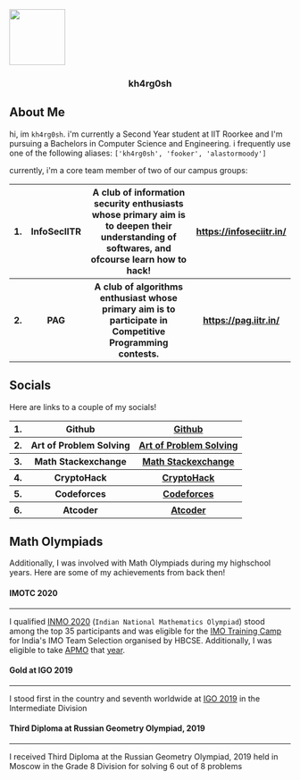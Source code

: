 <!-- ---
title: Hi there 👋
toc: false
--- -->
<img src="images/logo.jpg" align="center" width="100px"/>
<h3 style="text-align: center;">kh4rg0sh</h3>

## About Me
hi, im `kh4rg0sh`. i'm currently a Second Year student at IIT Roorkee and I'm pursuing a Bachelors in Computer Science and Engineering. i frequently use one of the following aliases: `['kh4rg0sh', 'fooker', 'alastormoody']`

currently, i'm a core team member of two of our campus groups:  

<table>
    <tr>
        <th>1.</th>
        <th>InfoSecIITR</th>
        <th>A club of information security enthusiasts whose primary aim is to deepen their understanding of softwares, and ofcourse learn how to hack!</th>
        <th><a href="https://infoseciitr.in/">https://infoseciitr.in/</a></th>
    </tr>
    <tr>
        <th>2.</th>
        <th>PAG</th>
        <th>A club of algorithms enthusiast whose primary aim is to participate in Competitive Programming contests.</th>
        <th><a href="https://pag.iitr.in/">https://pag.iitr.in/</a></th>
    </tr>
</table>

## Socials
Here are links to a couple of my socials!
<table>
    <tr>
        <th>1.</th>
        <th>Github</th>
        <th><a href="https://github.com/kh4rg0sh">Github</a></th>
    </tr>
    <tr>
        <th>2.</th>
        <th>Art of Problem Solving</th>
        <th><a href="https://artofproblemsolving.com/community/user/378952">Art of Problem Solving</a></th>
    </tr>
    <tr>
        <th>3.</th>
        <th>Math Stackexchange</th>
        <th><a href="https://math.stackexchange.com/users/896141/alastormoody">Math Stackexchange</a></th>
    </tr>
    <tr>
        <th>4.</th>
        <th>CryptoHack</th>
        <th><a href="https://cryptohack.org/user/f00k3R/">CryptoHack</a></th>
    </tr>
    <tr>
        <th>5.</th>
        <th>Codeforces</th>
        <th><a href="https://codeforces.com/profile/fooker">Codeforces</a></th>
    </tr>
    <tr>
        <th>6.</th>
        <th>Atcoder</th>
        <th><a href="https://atcoder.jp/users/fooker">Atcoder</a></th>
    </tr>
</table>

## Math Olympiads
Additionally, I was involved with Math Olympiads during my highschool years. Here are some of my achievements from back then!

#### IMOTC 2020
---
I qualified <a href="https://olympiads.hbcse.tifr.res.in/mathematical-olympiad/inmo/">INMO 2020</a> (`Indian National Mathematics Olympiad`) stood among the top 35 participants and was eligible for the <a href="https://olympiads.hbcse.tifr.res.in/wp-content/uploads/2020/04/List-of-students-invited-to-IMOTC-2020.pdf">IMO Training Camp </a> for India's IMO Team Selection organised by HBCSE. Additionally, I was eligible to take <a href="https://www.apmo-official.org/">APMO</a> that <a href="https://olympiads.hbcse.tifr.res.in/wp-content/uploads/2020/03/APMO-2020.pdf">year</a>. 

#### Gold at IGO 2019
---
I stood first in the country and seventh worldwide at <a href="https://igo-official.com/?lang=en">IGO 2019</a> in the Intermediate Division

#### Third Diploma at Russian Geometry Olympiad, 2019
---
I received Third Diploma at the Russian Geometry Olympiad, 2019 held in Moscow in the Grade 8 Division for solving 6 out of 8 problems

